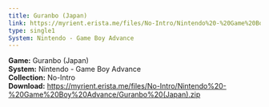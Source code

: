 ```yaml
---
title: Guranbo (Japan)
link: https://myrient.erista.me/files/No-Intro/Nintendo%20-%20Game%20Boy%20Advance/Guranbo%20(Japan).zip
type: single1
System: Nintendo - Game Boy Advance
---
```

<b>Game:</b> Guranbo (Japan)<br>
<b>System:</b> Nintendo - Game Boy Advance<br>
<b>Collection:</b> No-Intro<br>
<b>Download:</b> https://myrient.erista.me/files/No-Intro/Nintendo%20-%20Game%20Boy%20Advance/Guranbo%20(Japan).zip